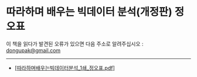 # 따라하며 배우는 빅데이터 분석(개정판) 정오표
이 책을 읽다가 발견된 오류가 있으면 다음 주소로 알려주십시오 : dongupak@gmail.com

---
* [[따라하며배우는빅데이터분석_1쇄_정오표.pdf]](https://github.com/dongupak/BigDataAnalysis/blob/main/errata/따라하며배우는빅데이터분석_1쇄_정오표.pdf)

